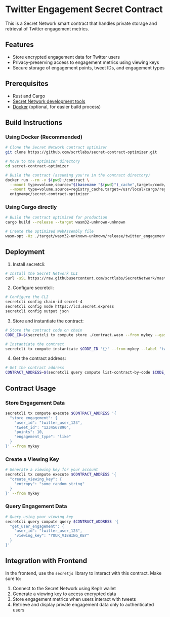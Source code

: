 # Twitter Engagement Secret Contract

This is a Secret Network smart contract that handles private storage and retrieval of Twitter engagement metrics.

## Features

- Store encrypted engagement data for Twitter users
- Privacy-preserving access to engagement metrics using viewing keys
- Secure storage of engagement points, tweet IDs, and engagement types

## Prerequisites

- Rust and Cargo
- [Secret Network development tools](https://docs.scrt.network/secret-network-documentation/development/getting-started)
- [Docker](https://docs.docker.com/get-docker/) (optional, for easier build process)

## Build Instructions

### Using Docker (Recommended)

```bash
# Clone the Secret Network contract optimizer
git clone https://github.com/scrtlabs/secret-contract-optimizer.git

# Move to the optimizer directory
cd secret-contract-optimizer

# Build the contract (assuming you're in the contract directory)
docker run --rm -v $(pwd):/contract \
  --mount type=volume,source="$(basename "$(pwd)")_cache",target=/code/target \
  --mount type=volume,source=registry_cache,target=/usr/local/cargo/registry \
  enigmampc/secret-contract-optimizer
```

### Using Cargo directly

```bash
# Build the contract optimized for production
cargo build --release --target wasm32-unknown-unknown

# Create the optimized WebAssembly file
wasm-opt -Oz ./target/wasm32-unknown-unknown/release/twitter_engagement_contract.wasm -o ./contract.wasm
```

## Deployment

1. Install secretcli:

```bash
# Install the Secret Network CLI
curl -sSL https://raw.githubusercontent.com/scrtlabs/SecretNetwork/master/scripts/install-cli.sh | bash
```

2. Configure secretcli:

```bash
# Configure the CLI
secretcli config chain-id secret-4
secretcli config node https://lcd.secret.express
secretcli config output json
```

3. Store and instantiate the contract:

```bash
# Store the contract code on chain
CODE_ID=$(secretcli tx compute store ./contract.wasm --from mykey --gas 5000000 -y --output json | jq -r '.logs[0].events[0].attributes[] | select(.key=="code_id").value')

# Instantiate the contract
secretcli tx compute instantiate $CODE_ID '{}' --from mykey --label "twitter-engagement" -y
```

4. Get the contract address:

```bash
# Get the contract address
CONTRACT_ADDRESS=$(secretcli query compute list-contract-by-code $CODE_ID --output json | jq -r '.contract_infos[0].address')
```

## Contract Usage

### Store Engagement Data

```bash
secretcli tx compute execute $CONTRACT_ADDRESS '{
  "store_engagement": {
    "user_id": "twitter_user_123",
    "tweet_id": "1234567890",
    "points": 10,
    "engagement_type": "like"
  }
}' --from mykey
```

### Create a Viewing Key

```bash
# Generate a viewing key for your account
secretcli tx compute execute $CONTRACT_ADDRESS '{
  "create_viewing_key": {
    "entropy": "some random string"
  }
}' --from mykey
```

### Query Engagement Data

```bash
# Query using your viewing key
secretcli query compute query $CONTRACT_ADDRESS '{
  "get_user_engagement": {
    "user_id": "twitter_user_123",
    "viewing_key": "YOUR_VIEWING_KEY"
  }
}'
```

## Integration with Frontend

In the frontend, use the `secretjs` library to interact with this contract. Make sure to:

1. Connect to the Secret Network using Keplr wallet
2. Generate a viewing key to access encrypted data
3. Store engagement metrics when users interact with tweets
4. Retrieve and display private engagement data only to authenticated users
